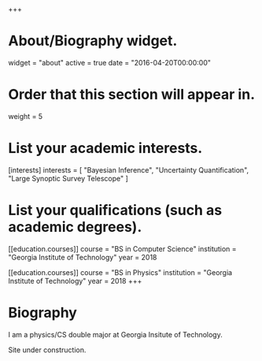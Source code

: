 +++
# About/Biography widget.
widget = "about"
active = true
date = "2016-04-20T00:00:00"

# Order that this section will appear in.
weight = 5

# List your academic interests.
[interests]
  interests = [
    "Bayesian Inference",
    "Uncertainty Quantification",
    "Large Synoptic Survey Telescope"
  ]

# List your qualifications (such as academic degrees).
[[education.courses]]
  course = "BS in Computer Science"
  institution = "Georgia Institute of Technology"
  year = 2018
 
 [[education.courses]]
  course = "BS in Physics"
  institution = "Georgia Institute of Technology"
  year = 2018
+++

# Biography

I am a physics/CS double major at Georgia Insitute of Technology.

Site under construction.